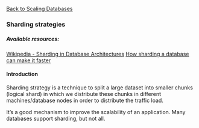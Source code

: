[Back to Scaling Databases](./index.md)

### Sharding strategies

##### Available resources:

[Wikipedia - Sharding in Database Architectures](<https://en.wikipedia.org/wiki/Shard_(database_architecture)>)
[How sharding a database can make it faster](https://stackoverflow.blog/2022/03/14/how-sharding-a-database-can-make-it-faster/)

#### Introduction

Sharding strategy is a technique to split a large dataset into smaller chunks (logical shard) in which we distribute these chunks in different machines/database nodes in order to distribute the traffic load.

It’s a good mechanism to improve the scalability of an application. Many databases support sharding, but not all.
